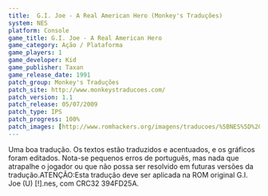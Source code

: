 ```yaml
---
title:  G.I. Joe - A Real American Hero (Monkey's Traduções)
system: NES
platform: Console
game_title: G.I. Joe - A Real American Hero
game_category: Ação / Plataforma
game_players: 1
game_developer: Kid
game_publisher: Taxan
game_release_date: 1991
patch_group: Monkey's Traduções
patch_site: http://www.monkeystraducoes.com/
patch_version: 1.1
patch_release: 05/07/2009
patch_type: IPS
patch_progress: 100%
patch_images: [http://www.romhackers.org/imagens/traducoes/%5BNES%5D%20G.I.%20Joe%20-%20Monkey's%20Tradu%C3%A7%C3%B5es%20-%201.png,http://www.romhackers.org/imagens/traducoes/%5BNES%5D%20G.I.%20Joe%20-%20Monkey's%20Tradu%C3%A7%C3%B5es%20-%202.png,http://www.romhackers.org/imagens/traducoes/%5BNES%5D%20G.I.%20Joe%20-%20Monkey's%20Tradu%C3%A7%C3%B5es%20-%203.png]
---
```

Uma boa tradução. Os textos estão traduzidos e acentuados, e os gráficos foram editados. Nota-se pequenos erros de português, mas nada que atrapalhe o jogador ou que não possa ser resolvido em futuras versões da tradução.ATENÇÃO:Esta tradução deve ser aplicada na ROM original G.I. Joe (U) [!].nes, com CRC32 394FD25A.